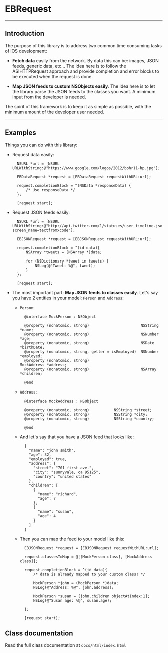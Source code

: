 # EBRequest

------------

## Introduction

The purpose of this library is to address two common time consuming tasks of iOS development:

* **Fetch data** easily from the network. By data this can be: images, JSON feeds, generic data, etc... The idea here is to follow the ASIHTTPRequest approach and provide completion and error blocks to be executed when the request is done.


* **Map JSON feeds to custom NSObjects easily**. The idea here is to let the library parse the JSON feeds to the classes you want. A minimum input from the developer is needed. 

The spirit of this framework is to keep it as simple as possible, with the minimum amount of the developer user needed. 

--------------

## Examples

Things you can do with this library:

* Request data easily:

		NSURL *url = [NSURL URLWithString:@"https://www.google.com/logos/2012/bohr11-hp.jpg"];

		EBDataRequest *request = [EBDataRequest requestWithURL:url];
    
    	request.completionBlock = ^(NSData *responseData) {
    		/* Use responseData */    
	    };
		
		[request start];
	 

* Request JSON feeds easily:

		NSURL *url = [NSURL URLWithString:@"http://api.twitter.com/1/statuses/user_timeline.json?screen_name=textfromxcode"];
		
		EBJSONRequest *request = [EBJSONRequest requestWithURL:url];
    
	    request.completionBlock = ^(id data){
	    	NSArray *tweets = (NSArray *)data;
	    	
	    	for (NSDictionary *tweet in tweets) {
		    	NSLog(@"Tweet: %@", tweet);
	    	}
	    };
	    
	    [request start];

* The most important part: **Map JSON feeds to classes easily**. Let's say you have 2 entities in your model: `Person` and `Address`:
	* `Person`:
			
			@interface MockPerson : NSObject

			@property (nonatomic, strong)                       NSString    *name;
			@property (nonatomic, strong)                       NSNumber    *age;
			@property (nonatomic, strong)                       NSDate      *birthDate;
			@property (nonatomic, strong, getter = isEmployed)  NSNumber    *employed;
			@property (nonatomic, strong)                       MockAddress *address;
			@property (nonatomic, strong)                       NSArray     *children;
			
			@end
			
	* `Address`:
		
			@interface MockAddress : NSObject

			@property (nonatomic, strong)           NSString *street;
			@property (nonatomic, strong)           NSString *city;
			@property (nonatomic, strong)           NSString *country;
			
			@end

	* And let's say that you have a JSON feed that looks like:

			{
			  "name": "john smith",
			  "age": 32,
			  "employed": true,
			  "address": {
			    "street": "701 first ave.",
			    "city": "sunnyvale, ca 95125",
			    "country": "united states"
			  },
			  "children": [
			    {
			      "name": "richard",
			      "age": 7
			    },
			    {
			      "name": "susan",
			      "age": 4
			    }
			  ]
			}

	* Then you can map the feed to your model like this:
	
			EBJSONRequest *request = [EBJSONRequest requestWithURL:url];
				
			request.classesToMap = @[[MockPerson class], [MockAddress class]];
			    
			request.completionBlock = ^(id data){
				/* data is already mapped to your custom class! */
				
				MockPerson *john = (MockPerson *)data;
				NSLog(@"Address: %@", john.address);
				
				MockPerson *susan = [john.children objectAtIndex:1];
				NSLog(@"Susan age: %@", susan.age);
				
			};
			
			[request start];


## Class documentation

Read the full class documentation at `docs/html/index.html`



